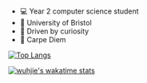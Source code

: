 - :computer: Year 2 computer science student
- :school: University of Bristol
- :information_desk_person: Driven by curiosity
- :musical_keyboard: Carpe Diem


<p>
  <!--[![wuhjie's github stats](https://github-readme-stats.vercel.app/api?username=wuhjie&count_private=true&show_icons=true&include_all_commits=true)](https://github.com/anuraghazra/github-readme-stats)-->

  [![Top Langs](https://github-readme-stats.vercel.app/api/top-langs/?username=wuhjie&langs_count=7)](https://github.com/anuraghazra/github-readme-stats)

  [![wuhjie's wakatime stats](https://github-readme-stats.vercel.app/api/wakatime?username=wuhjie&v=2&layout=compact)](https://github.com/anuraghazra/github-readme-stats)

  <!--[![trophy](https://github-profile-trophy.vercel.app/?username=wuhjie)](https://github.com/ryo-ma/github-profile-trophy)-->
</p>
